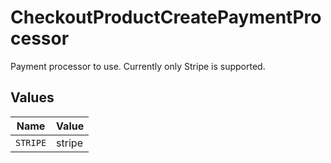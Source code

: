 # CheckoutProductCreatePaymentProcessor

Payment processor to use. Currently only Stripe is supported.


## Values

| Name     | Value    |
| -------- | -------- |
| `STRIPE` | stripe   |